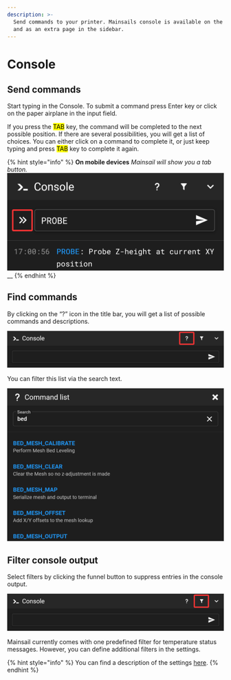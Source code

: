 ```yaml
---
description: >-
  Send commands to your printer. Mainsails console is available on the dashboard
  and as an extra page in the sidebar.
---
```


# Console

## Send commands <a href="#send-commands" id="send-commands"></a>

Start typing in the Console. To submit a command press Enter key or click on the paper airplane in the input field.

If you press the <mark style="background-color:yellow;">TAB</mark> key, the command will be completed to the next possible position. If there are several possibilities, you will get a list of choices. You can either click on a command to complete it, or just keep typing and press <mark style="background-color:yellow;">TAB</mark> key to complete it again.

{% hint style="info" %}
**On mobile devices** _Mainsail will show you a tab button._![](../../.gitbook/assets/console-mobile-tab.png)__
{% endhint %}

## Find commands <a href="#find-commands" id="find-commands"></a>

By clicking on the “?” icon in the title bar, you will get a list of possible commands and descriptions.

![](../../.gitbook/assets/console-command-questionmark.png)

You can filter this list via the search text.

![](../../.gitbook/assets/console-command-list.png)

## Filter console output <a href="#filter-console-output" id="filter-console-output"></a>

Select filters by clicking the funnel button to suppress entries in the console output.

![](../../.gitbook/assets/console-command-filter.png)

Mainsail currently comes with one predefined filter for temperature status messages. However, you can define additional filters in the settings.

{% hint style="info" %}
You can find a description of the settings [here](../settings/console.md).
{% endhint %}
